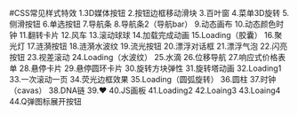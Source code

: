 #CSS常见样式特效
1.3D媒体按钮
2.按钮边框移动滑块
3.百叶窗
4.菜单3D旋转
5.侧滑按钮
6.单选按钮
7.导航条
8.导航条2（导航bar）
9.动态画布
10.动态颜色时钟
11.翻转卡片
12.风车
13.滚动球球
14.加载完成动画
15.Loading（胶囊）
16.聚光灯
17.涟漪按钮
18.涟漪水波纹
19.流光按钮
20.漂浮对话框
21.漂浮气泡
22.闪亮按钮
23.视差滚动
24.Loading（水波纹）
25.水滴
26.位移导航
27.响应式价格表单
28.悬停卡片
29.悬停圆环卡片
30.旋转方块弹性
31.旋转塔动画
32.Loading1
33.一次滚动一页
34.荧光边框效果
35.Loading（圆弧旋转）
36.圆柱
37.时钟（cavas）
38.DNA链
39.♥
40.JS画板
41.Loading2
42.Loaing3
43.Loaing4
44.Q弹图标展开按钮
